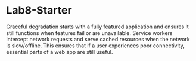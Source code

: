 # Lab8-Starter
Graceful degradation starts with a fully featured application and ensures it still functions when features fail or are unavailable. Service workers intercept network requests and serve cached resources when the network is slow/offline. This ensures that if a user experiences poor connectivity, essential parts of a web app are still useful. 
